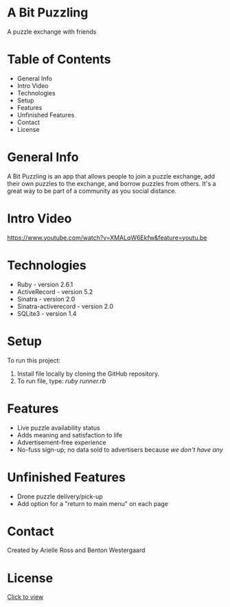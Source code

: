 # A Bit Puzzling
A puzzle exchange with friends

# Table of Contents
<ul>
  <li>General Info</li>
  <li>Intro Video</li>
  <li>Technologies</li>
  <li>Setup</li>
  <li>Features</li>
  <li>Unfinished Features</li>
  <li>Contact</li>
  <li>License</li>
</ul>

# General Info
A Bit Puzzling is an app that allows people to join a puzzle exchange, add their own puzzles to the exchange, and borrow puzzles from others. It's a great way to be part of a community as you social distance.

# Intro Video
https://www.youtube.com/watch?v=XMALqW6Ekfw&feature=youtu.be


# Technologies
<ul>
<li>Ruby - version 2.6.1</li>
<li>ActiveRecord - version 5.2</li>
<li>Sinatra - version 2.0</li>
<li>Sinatra-activerecord - version 2.0</li>
<li>SQLite3 - version 1.4</li>
</ul>

# Setup
To run this project: <ol>
  <li>Install file locally by cloning the GitHub repository. </li>
  <li>To run file, type: <em>ruby runner.rb </em></li>
  </ol>

# Features
<ul>
<li>Live puzzle availability status</li>
<li>Adds meaning and satisfaction to life</li>
<li>Advertisement-free experience</li>
<li>No-fuss sign-up; no data sold to advertisers because <em>we don't have any</em></li>
</ul>


# Unfinished Features
 <ul>
  <li>Drone puzzle delivery/pick-up</li>
  <li>Add option for a "return to main menu" on each page</li>
 </ul>

# Contact
Created by Arielle Ross and Benton Westergaard

# License
<a href="https://dmv.colorado.gov/faq-driver-license" target="_blank">Click to view</a>

